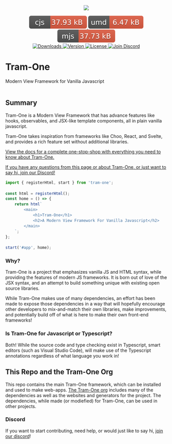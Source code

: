 <p align="center"><a href="http://tram-one.io/" target="_blank"><img src="https://unpkg.com/@tram-one/tram-logo@4" width="128"></a></p>

<div align="center">
  <a href="https://unpkg.com/tram-one/dist/tram-one.cjs">
    <img src="https://github.com/Tram-One/tram-one/raw/master/docs/badges/cjs.svg?sanitize=true" alt="Common JS build">
  </a>
  <a href="https://unpkg.com/tram-one/dist/tram-one.js">
    <img src="https://github.com/Tram-One/tram-one/raw/master/docs/badges/umd.svg?sanitize=true" alt="UMD build">
  </a>
  <a href="https://unpkg.com/tram-one/dist/tram-one.mjs">
    <img src="https://github.com/Tram-One/tram-one/raw/master/docs/badges/mjs.svg?sanitize=true" alt="ES Module build">
  </a>
</div>
<div align="center">
  <a href="https://www.npmjs.com/package/tram-one">
    <img src="https://img.shields.io/npm/dm/tram-one.svg" alt="Downloads">
  </a>
  <a href="https://www.npmjs.com/package/tram-one">
    <img src="https://img.shields.io/npm/v/tram-one.svg" alt="Version">
  </a>
  <a href="https://www.npmjs.com/package/tram-one">
    <img src="https://img.shields.io/npm/l/tram-one.svg" alt="License">
  </a>
    <a href="https://discord.gg/dpBXAQC">
    <img src="https://img.shields.io/badge/discord-join-5865F2.svg?style=flat" alt="Join Discord">
  </a>
</div>

# Tram-One

Modern View Framework for Vanilla Javascript
<br>
<br>

## Summary

Tram-One is a Modern View Framework that has advance features like hooks, observables, and JSX-like template components, all in plain vanilla javascript.

Tram-One takes inspiration from frameworks like Choo, React, and Svelte, and provides a rich feature set without additional libraries.

[View the docs for a complete one-stop-shop with everything you need to know about Tram-One.](/documentation.md)

[If you have any questions from this page or about Tram-One, or just want to say hi, join our Discord!](https://discord.gg/dpBXAQC)

```javascript
import { registerHtml, start } from 'tram-one';

const html = registerHtml();
const home = () => {
	return html`
		<main>
			<h1>Tram-One</h1>
			<h2>A Modern View Framework For Vanilla Javascript</h2>
		</main>
	`;
};

start('#app', home);
```

### Why?

Tram-One is a project that emphasizes vanilla JS and HTML syntax, while providing the features of modern JS frameworks. It is born out of love of the JSX syntax, and an attempt to build something unique with existing open source libraries.

While Tram-One makes use of many dependencies, an effort has been made to expose those dependencies in a way that will hopefully
encourage other developers to mix-and-match their own libraries, make improvements, and potentially
build off of what is here to make their own front-end frameworks!

### Is Tram-One for Javascript or Typescript?

Both! While the source code and type checking exist in Typescript, smart editors (such as Visual Studio Code), will make use of
the Typescript annotations regardless of what language you work in!

## This Repo and the Tram-One Org

This repo contains the main Tram-One framework, which can be installed and
used to make web-apps. [The Tram-One org](https://github.com/Tram-One)
includes many of the dependencies as well as the websites and generators for the project.
The dependencies, while made (or modiefied) for Tram-One, can be used in other projects.

### Discord

If you want to start contributing, need help, or would just like to say hi,
[join our discord](https://discord.gg/dpBXAQC)!
